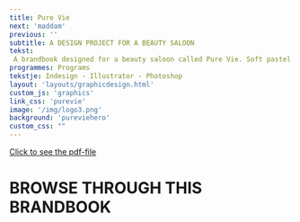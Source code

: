 ```yaml
---
title: Pure Vie
next: 'maddam'
previous: ''
subtitle: A DESIGN PROJECT FOR A BEAUTY SALOON
tekst:
 A brandbook designed for a beauty saloon called Pure Vie. Soft pastel colors are used to create a female look and feel. The abstract logo of a woman and her hand represent the letters 'p' and 'v' of the brandname. Feel free to browse through this brandbook.
programmes: Programs
tekstje: Indesign - Illustrator - Photoshop
layout: 'layouts/graphicdesign.html'
custom_js: 'graphics'
link_css: 'purevie'
image: '/img/logo3.png'
background: 'pureviehero'
custom_css: ""
---
```

<a class="pdf" href="/img/boekpv.pdf" download>Click to see the pdf-file</a>

<div class="bookWrapper">
	<div class="bookBg">
		<div class="pageBg">
      <h1 class="intro">BROWSE THROUGH THIS BRANDBOOK</h1>
			<div class="pageWrapper">
        <div id="page22" class="page">
  				<div class="pageFace front">
  					<div class="pageFoldRight"></div>
  				</div>
  				<div class="pageFace back">
  					<div class="pageFoldLeft"></div>
  				</div>
  			</div>
      		<div id="page21" class="page">
      			<div class="pageFace front">
      				<div class="pageFoldRight"></div>
      			</div>
      			<div class="pageFace back">
      				<div class="pageFoldLeft"></div>
      			</div>
      		</div>
      		<div id="page20" class="page">
      			<div class="pageFace front">
      				<div class="pageFoldRight"></div>
      			</div>
      			<div class="pageFace back">
      				<div class="pageFoldLeft"></div>
      	     </div>
          </div>
          <div id="page19" class="page">
            <div class="pageFace front">
              <div class="pageFoldRight"></div>
            </div>
            <div class="pageFace back">
              <div class="pageFoldLeft"></div>
            </div>
          </div>
          <div id="page18" class="page">
            <div class="pageFace front">
              <div class="pageFoldRight"></div>
            </div>
            <div class="pageFace back">
              <div class="pageFoldLeft"></div>
            </div>
          </div>
          <div id="page17" class="page">
            <div class="pageFace front">
              <div class="pageFoldRight"></div>
            </div>
            <div class="pageFace back">
              <div class="pageFoldLeft"></div>
            </div>
          </div>
          <div id="page16" class="page">
            <div class="pageFace front">
              <div class="pageFoldRight"></div>
            </div>
            <div class="pageFace back">
              <div class="pageFoldLeft"></div>
             </div>
           </div>
          <div id="page15" class="page">
            <div class="pageFace front">
              <div class="pageFoldRight"></div>
            </div>
            <div class="pageFace back">
              <div class="pageFoldLeft"></div>
            </div>
          </div>
          <div id="page14" class="page">
            <div class="pageFace front">
              <div class="pageFoldRight"></div>
            </div>
            <div class="pageFace back">
              <div class="pageFoldLeft"></div>
             </div>
           </div>
            <div id="page13" class="page">
      				<div class="pageFace front">
      					<div class="pageFoldRight"></div>
      				</div>
      				<div class="pageFace back">
      					<div class="pageFoldLeft"></div>
      				</div>
      			</div>
        		<div id="page11" class="page">
        			<div class="pageFace front">
        				<div class="pageFoldRight"></div>
        			</div>
        			<div class="pageFace back">
        				<div class="pageFoldLeft"></div>
        			</div>
        		</div>
        		<div id="page10" class="page">
        			<div class="pageFace front">
        				<div class="pageFoldRight"></div>
        			</div>
        			<div class="pageFace back">
        				<div class="pageFoldLeft"></div>
        	     </div>
             </div>
            <div id="page9" class="page">
      				<div class="pageFace front">
      					<div class="pageFoldRight"></div>
      				</div>
      				<div class="pageFace back">
      					<div class="pageFoldLeft"></div>
      				</div>
	           </div>
      			<div id="page8" class="page">
      				<div class="pageFace front">
      					<div class="pageFoldRight"></div>
      				</div>
      				<div class="pageFace back">
      					<div class="pageFoldLeft"></div>
      				</div>
      			</div>
      			<div id="page7" class="page">
      				<div class="pageFace front">
      					<div class="pageFoldRight"></div>
      				</div>
      				<div class="pageFace back">
      					<div class="pageFoldLeft"></div>
      		     </div>
             </div>
            <div id="page6" class="page">
      				<div class="pageFace front">
      					<div class="pageFoldRight"></div>
      				</div>
      				<div class="pageFace back">
      					<div class="pageFoldLeft"></div>
      				</div>
      			</div>
      			<div id="page5" class="page">
      				<div class="pageFace front">
      					<div class="pageFoldRight"></div>
      				</div>
      				<div class="pageFace back">
      					<div class="pageFoldLeft"></div>
      				</div>
      			</div>
      			<div id="page4" class="page">
      				<div class="pageFace front">
      					<div class="pageFoldRight"></div>
      				</div>
      				<div class="pageFace back">
      					<div class="pageFoldLeft"></div>
      		     </div>
             </div>
      				<div id="page3" class="page">
      					<div class="pageFace front">
      						<div class="pageFoldRight"></div>
      					</div>
      					<div class="pageFace back">
      						<div class="pageFoldLeft"></div>
      					</div>
      				</div>
      				<div id="page2" class="page">
      					<div class="pageFace front">
      						<div class="pageFoldRight"></div>
      					</div>
      					<div class="pageFace back">
      						<div class="pageFoldLeft"></div>
      					</div>
      				</div>
      				<div id="page1" class="page">
      					<div class="pageFace front">
      						<div class="pageFoldRight"></div>
      					</div>
      					<div class="pageFace back">
      						<div class="pageFoldLeft"></div>
      					</div>
      				</div>
	         </div>
       </div>
